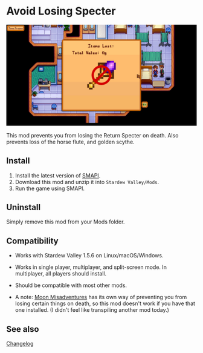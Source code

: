 Avoid Losing Specter
===========================

![Header image](AvoidLosingScepter/docs/banner.jpg)

This mod prevents you from losing the Return Specter on death. Also prevents loss of the horse flute, and golden scythe.

## Install

1. Install the latest version of [SMAPI](https://smapi.io).
2. Download this mod and unzip it into `Stardew Valley/Mods`.
3. Run the game using SMAPI.

## Uninstall
Simply remove this mod from your Mods folder.

## Compatibility

* Works with Stardew Valley 1.5.6 on Linux/macOS/Windows.
* Works in single player, multiplayer, and split-screen mode. In multiplayer, all players should install.
* Should be compatible with most other mods. 

* A note: [Moon Misadventures](https://www.nexusmods.com/stardewvalley/mods/10612) has its own way of preventing you from losing certain things on death, so this mod doesn't work if you have that one installed. (I didn't feel like transpiling another mod today.)

## See also

[Changelog](AvoidLosingScepter/docs/Changelog.md)

